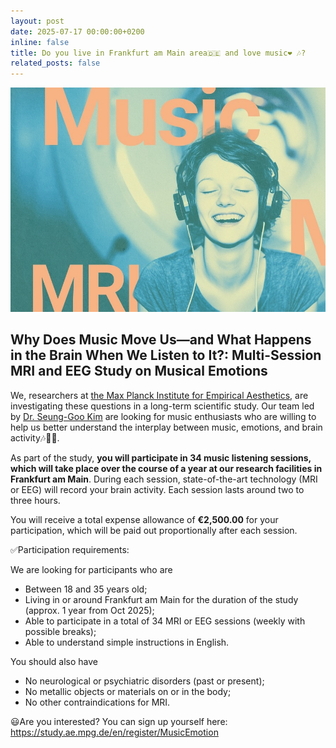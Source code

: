 ```yaml
---
layout: post
date: 2025-07-17 00:00:00+0200
inline: false
title: Do you live in Frankfurt am Main area🇩🇪 and love music❤️ 🎶?
related_posts: false
---
```


![keyimage](/assets/img/news/musafx-h630px.jpg)
<!-- <img scr='/assets/img/news/MUSAFX-AI-KeyVis-01b-1K-PREVIEW_cropped.jpg' style='width:800px;' /> -->

## Why Does Music Move Us—and What Happens in the Brain When We Listen to It?: Multi-Session MRI and EEG Study on Musical Emotions

We, researchers at [the Max Planck Institute for Empirical Aesthetics](https://ae.mpg.de/en), are investigating these questions in a long-term scientific study. Our team led by [Dr. Seung-Goo Kim](mailto:seung-goo.kim@ae.mpg.de) are looking for music enthusiasts who are willing to help us better understand the interplay between music, emotions, and brain activity🎶🧠🥲.
 
As part of the study, **you will participate in 34 music listening sessions, which will take place over the course of a year at our research facilities in Frankfurt am Main**. During each session, state-of-the-art technology (MRI or EEG) will record your brain activity. Each session lasts around two to three hours.
 
You will receive a total expense allowance of **€2,500.00** for your participation, which will be paid out proportionally after each session.
 
✅Participation requirements: 

We are looking for participants who are

- Between 18 and 35 years old;
- Living in or around Frankfurt am Main for the duration of the study (approx. 1 year from Oct 2025);
- Able to participate in a total of 34 MRI or EEG sessions (weekly with possible breaks);
- Able to understand simple instructions in English.
 
You should also have

- No neurological or psychiatric disorders (past or present);
- No metallic objects or materials on or in the body;
- No other contraindications for MRI.
 
😃Are you interested? You can sign up yourself here: <https://study.ae.mpg.de/en/register/MusicEmotion>
